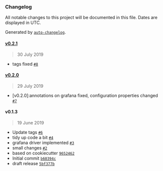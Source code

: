 ### Changelog

All notable changes to this project will be documented in this file. Dates are displayed in UTC.

Generated by [`auto-changelog`](https://github.com/CookPete/auto-changelog).

#### [v0.2.1](https://github.com/grubert65/chaostoolkit-storeevent/compare/v0.2.0...v0.2.1)

> 30 July 2019

- tags fixed [`#8`](https://github.com/grubert65/chaostoolkit-storeevent/pull/8)

#### [v0.2.0](https://github.com/grubert65/chaostoolkit-storeevent/compare/v0.1.3...v0.2.0)

> 29 July 2019

- [v0.2.0]:annotations on grafana fixed, configuration properties changed [`#7`](https://github.com/grubert65/chaostoolkit-storeevent/pull/7)

#### v0.1.3

> 19 June 2019

- Update tags [`#6`](https://github.com/grubert65/chaostoolkit-storeevent/pull/6)
- tidy up code a bit [`#4`](https://github.com/grubert65/chaostoolkit-storeevent/pull/4)
- grafana driver implemented [`#3`](https://github.com/grubert65/chaostoolkit-storeevent/pull/3)
- small changes [`#2`](https://github.com/grubert65/chaostoolkit-storeevent/pull/2)
- based on cookiecutter [`9652462`](https://github.com/grubert65/chaostoolkit-storeevent/commit/9652462c08e730f9c439e082525773a4df68263c)
- Initial commit [`b60394c`](https://github.com/grubert65/chaostoolkit-storeevent/commit/b60394c2fca00ed1feadf17f3b651a79e672ef50)
- draft release [`5bf377b`](https://github.com/grubert65/chaostoolkit-storeevent/commit/5bf377b5ef702b396267323b74ed49d64c42db8f)

